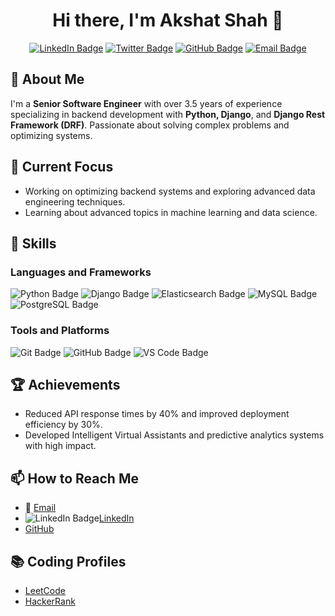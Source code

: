 <!-- Banner -->
<!-- B<p align="center">
  <img src="https://github.com/your-username/your-repo/blob/main/banner.png" alt="Banner" width="100%">
</p>

<!-- Profile Picture -->
<!-- B<p align="center">
  <img src="https://avatars.githubusercontent.com/u/akshatshah" alt="Profile Picture" width="150" height="150" style="border-radius: 50%;">
</p> -->

<h1 align="center">Hi there, I'm Akshat Shah 👋</h1>

<!-- Badges -->
<p align="center">
  <a href="https://linkedin.com/in/akshat-shah-087518186"><img src="https://img.shields.io/badge/LinkedIn-Connect-blue?style=flat&logo=linkedin&logoColor=white" alt="LinkedIn Badge"></a>
  <a href="https://x.com/A_X_A_T"><img src="https://img.shields.io/badge/Twitter-Follow-blue?style=flat&logo=twitter&logoColor=white" alt="Twitter Badge"></a>
  <a href="https://github.com/akki5899"><img src="https://img.shields.io/badge/GitHub-Follow-black?style=flat&logo=github&logoColor=white" alt="GitHub Badge"></a>
  <a href="mailto:akshat199shah@gmail.com"><img src="https://img.shields.io/badge/Email-Contact-red?style=flat&logo=gmail&logoColor=white" alt="Email Badge"></a>
</p>

## 🚀 About Me

I'm a **Senior Software Engineer** with over 3.5 years of experience specializing in backend development with **Python, Django**, and **Django Rest Framework (DRF)**. Passionate about solving complex problems and optimizing systems.

## 💼 Current Focus

- Working on optimizing backend systems and exploring advanced data engineering techniques.
- Learning about advanced topics in machine learning and data science.

## 🌟 Skills

### Languages and Frameworks

<p>
  <img src="https://img.shields.io/badge/Python-Programming-yellow?style=flat&logo=python&logoColor=white" alt="Python Badge">
  <img src="https://img.shields.io/badge/Django-Framework-green?style=flat&logo=django&logoColor=white" alt="Django Badge">
  <img src="https://img.shields.io/badge/Elasticsearch-Search-blue?style=flat&logo=elasticsearch&logoColor=white" alt="Elasticsearch Badge">
  <img src="https://img.shields.io/badge/MySQL-Database-blue?style=flat&logo=mysql&logoColor=white" alt="MySQL Badge">
  <img src="https://img.shields.io/badge/PostgreSQL-Database-blue?style=flat&logo=postgresql&logoColor=white" alt="PostgreSQL Badge">
</p>

### Tools and Platforms

<p>
  <img src="https://img.shields.io/badge/Git-Tool-orange?style=flat&logo=git&logoColor=white" alt="Git Badge">
  <img src="https://img.shields.io/badge/GitHub-Tool-black?style=flat&logo=github&logoColor=white" alt="GitHub Badge">
  <img src="https://img.shields.io/badge/VS_Code-Editor-blue?style=flat&logo=visual-studio-code&logoColor=white" alt="VS Code Badge">
</p>

## 🏆 Achievements

- Reduced API response times by 40% and improved deployment efficiency by 30%.
- Developed Intelligent Virtual Assistants and predictive analytics systems with high impact.

## 📫 How to Reach Me

- 📧 [Email](mailto:akshat199shah@gmail.com)
- <img src="https://img.shields.io/badge/LinkedIn-blue?style=for-the-badge
" alt="LinkedIn Badge">[LinkedIn](https://linkedin.com/in/akshatshah)
- [GitHub](https://github.com/akshatshah)

## 📚 Coding Profiles

- [LeetCode](https://leetcode.com/akshatshah)
- [HackerRank](https://www.hackerrank.com/profile/akshat199shah)
<!-- 
## 📈 GitHub Stats

<p align="center">
  <img src="https://github-readme-stats.vercel.app/api?username=akshatshah&show_icons=true&hide_title=true&hide=prs&count_private=true&include_all_commits=true&hide=issues&hide_border=true&theme=radical" alt="GitHub Stats">
</p>

## 🏅 Popular Repository

- [Your Notable Repository](https://github.com/akshatshah/repository-name) (Replace with your popular repository) -->
